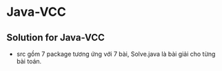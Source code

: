 # Java-VCC
Solution for Java-VCC
---
- src gồm 7 package tương ứng với 7 bài, Solve.java là bài giải cho từng bài toán. 